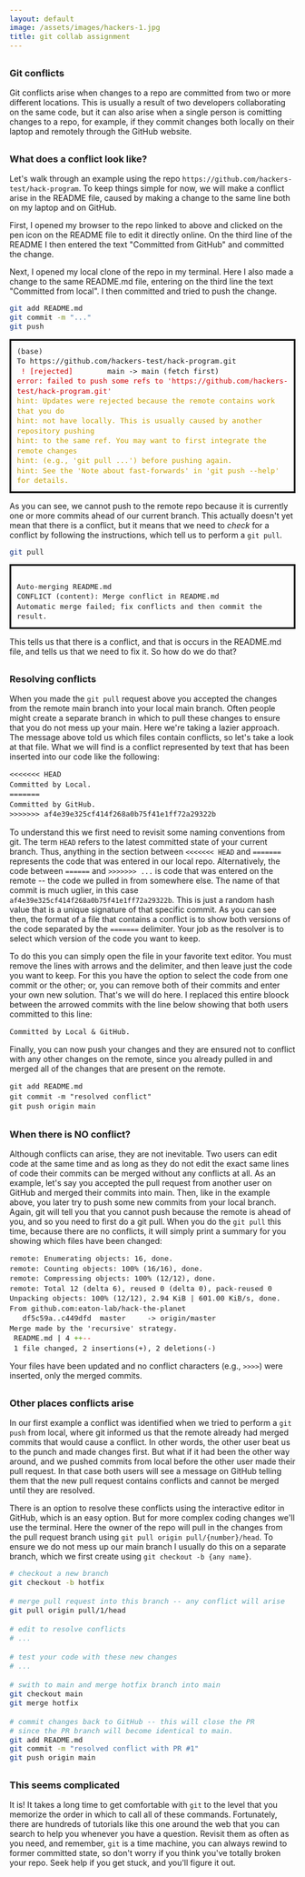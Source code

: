 ```yaml
---
layout: default
image: /assets/images/hackers-1.jpg
title: git collab assignment
---
```


<style>
h2 {
    margin-top: 30px;
}
h3 {
    margin-top: 30px;
}
pre {
    line-height: 1.25em;
}
pre code {
    font-size: 0.9em;
}
</style>


### Git conflicts
Git conflicts arise when changes to a repo are committed from two or more
different locations. This is usually a result of two developers collaborating
on the same code, but it can also arise when a single person is comitting 
changes to a repo, for example, if they commit changes both locally on their
laptop and remotely through the GitHub website. 


### What does a conflict look like?
Let's walk through an example using the repo `https://github.com/hackers-test/hack-program`. To keep things simple for now, we will make a conflict arise 
in the README file, caused by making a change to the same line both on my 
laptop and on GitHub. 

First, I opened my browser to the repo linked to above and clicked on the 
pen icon on the README file to edit it directly online. On the third line
of the README I then entered the text "Committed from GitHub" and committed
the change.

Next, I opened my local clone of the repo in my terminal. Here I also made
a change to the same README.md file, entering on the third line the text
"Committed from local". I then committed and tried to push the change.

```bash
git add README.md
git commit -m "..."
git push
```
<pre style="padding:10px; border: solid black"><code>(base) 
To https://github.com/hackers-test/hack-program.git
 <font color="#CC0000">! [rejected]       </font> main -&gt; main (fetch first)
<font color="#CC0000">error: failed to push some refs to &apos;https://github.com/hackers-test/hack-program.git&apos;</font>
<font color="#C4A000">hint: Updates were rejected because the remote contains work that you do</font>
<font color="#C4A000">hint: not have locally. This is usually caused by another repository pushing</font>
<font color="#C4A000">hint: to the same ref. You may want to first integrate the remote changes</font>
<font color="#C4A000">hint: (e.g., &apos;git pull ...&apos;) before pushing again.</font>
<font color="#C4A000">hint: See the &apos;Note about fast-forwards&apos; in &apos;git push --help&apos; for details.</font>
</code></pre>


As you can see, we cannot push to the remote repo because it is currently one
or more commits ahead of our current branch. This actually doesn't yet mean 
that there is a conflict, but it means that we need to *check* for a conflict
by following the instructions, which tell us to perform a `git pull`. 

```bash
git pull
```
<pre style="padding: 10px; border: black solid"><code>
Auto-merging README.md
CONFLICT (content): Merge conflict in README.md
Automatic merge failed; fix conflicts and then commit the result.
</code></pre>

This tells us that there is a conflict, and that is occurs in the README.md
file, and tells us that we need to fix it. So how do we do that?

### Resolving conflicts
When you made the `git pull` request above you accepted the changes from the 
remote main branch into your local main branch. Often people might create a
separate branch in which to pull these changes to ensure that you do not mess
up your main. Here we're taking a lazier approach. The message above told us
which files contain conflicts, so let's take a look at that file. What we 
will find is a conflict represented by text that has been inserted into our
code like the following:

```
<<<<<<< HEAD
Committed by Local.
=======
Committed by GitHub.
>>>>>>> af4e39e325cf414f268a0b75f41e1ff72a29322b
```

To understand this we first need to revisit some naming conventions from git. 
The term `HEAD` refers to the latest committed state of your current branch. 
Thus, anything in the section between `<<<<<<< HEAD` and `=======` represents
the code that was entered in our local repo. Alternatively, the code between 
`======` and `>>>>>>> ...` is code that was entered on the remote -- the code
we pulled in from somewhere else. The name of that commit is much uglier, in 
this case `af4e39e325cf414f268a0b75f41e1ff72a29322b`. This is just a random
hash value that is a unique signature of that specific commit. As you can 
see then, the format of a file that contains a conflict is to show both versions
of the code separated by the `=======` delimiter. Your job as the resolver is
to select which version of the code you want to keep.

To do this you can simply open the file in your favorite text editor. You must
remove the lines with arrows and the delimiter, and then leave just the code
you want to keep. For this you have the option to select the code from one commit
or the other; or, you can remove both of their commits and enter your own new
solution. That's we will do here. I replaced this entire bloock between the 
arrowed commits with the line below showing that both users committed to this
line:

```
Committed by Local & GitHub.
```

Finally, you can now push your changes and they are ensured not to conflict
with any other changes on the remote, since you already pulled in and merged
all of the changes that are present on the remote.
```
git add README.md
git commit -m "resolved conflict"
git push origin main
```

### When there is NO conflict?
Although conflicts can arise, they are not inevitable. Two users can edit code
at the same time and as long as they do not edit the exact same lines of code
their commits can be merged without any conflicts at all. As an example, let's
say you accepted the pull request from another user on GitHub and merged their
commits into main. Then, like in the example above, you later try to push some
new commits from your local branch. Again, git will tell you that you cannot
push because the remote is ahead of you, and so you need to first do a git pull.
When you do the `git pull` this time, because there are no conflicts, it will
simply print a summary for you showing which files have been changed:

<pre><code>remote: Enumerating objects: 16, done.
remote: Counting objects: 100% (16/16), done.
remote: Compressing objects: 100% (12/12), done.
remote: Total 12 (delta 6), reused 0 (delta 0), pack-reused 0
Unpacking objects: 100% (12/12), 2.94 KiB | 601.00 KiB/s, done.
From github.com:eaton-lab/hack-the-planet
   df5c59a..c449dfd  master     -&gt; origin/master
Merge made by the &apos;recursive&apos; strategy.
 README.md | 4 <font color="#4E9A06">++</font><font color="#CC0000">--</font>
 1 file changed, 2 insertions(+), 2 deletions(-)
</code></pre>

Your files have been updated and no conflict characters (e.g., `>>>>`) 
were inserted, only the merged commits. 


### Other places conflicts arise
In our first example a conflict was identified when we tried to perform a 
`git push` from local, where git informed us that the remote already had 
merged commits that would cause a conflict. In other words, the other user
beat us to the punch and made changes first. But what if it had been the other
way around, and we pushed commits from local before the other user made their
pull request. In that case both users will see a message on GitHub telling
them that the new pull request contains conflicts and cannot be merged until
they are resolved. 

There is an option to resolve these conflicts using the interactive editor
in GitHub, which is an easy option. But for more complex coding changes we'll
use the terminal. Here the owner of the repo will pull in the changes from the
pull request branch using `git pull origin pull/{number}/head`. To ensure
we do not mess up our main branch I usually do this on a separate branch, 
which we first create using `git checkout -b {any name}`. 


```bash
# checkout a new branch
git checkout -b hotfix

# merge pull request into this branch -- any conflict will arise
git pull origin pull/1/head

# edit to resolve conflicts
# ...

# test your code with these new changes
# ...

# swith to main and merge hotfix branch into main
git checkout main
git merge hotfix

# commit changes back to GitHub -- this will close the PR
# since the PR branch will become identical to main.
git add README.md
git commit -m "resolved conflict with PR #1"
git push origin main
```


### This seems complicated
It is! It takes a long time to get comfortable with `git` to the level that 
you memorize the order in which to call all of these commands. Fortunately, 
there are hundreds of tutorials like this one around the web that you can 
search to help you whenever you have a question. Revisit them as often as you
need, and remember, `git` is a time machine, you can always rewind to former
committed state, so don't worry if you think you've totally broken your repo.
Seek help if you get stuck, and you'll figure it out.
